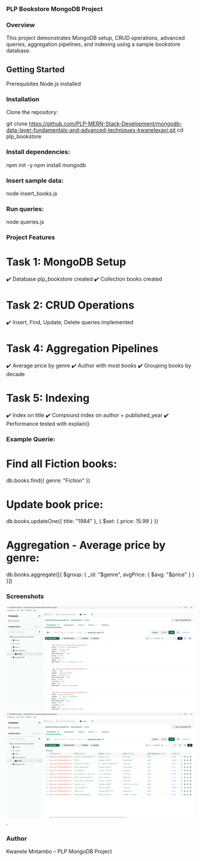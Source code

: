 ### PLP Bookstore MongoDB Project

### Overview
This project demonstrates MongoDB setup, CRUD operations, advanced queries, aggregation pipelines, and indexing using a sample bookstore database.

## Getting Started
Prerequisites
Node.js installed


### Installation
Clone the repository:

  git clone https://github.com/PLP-MERN-Stack-Development/mongodb-data-layer-fundamentals-and-advanced-techniques-kwanelexavi.git
  cd plp_bookstore


### Install dependencies:

  npm init -y
  npm install mongodb


### Insert sample data:

  node insert_books.js

### Run queries:

  node queries.js


### Project Features
# Task 1: MongoDB Setup
✔️ Database plp_bookstore created
✔️ Collection books created

# Task 2: CRUD Operations
✔️ Insert, Find, Update, Delete queries implemented

# Task 4: Aggregation Pipelines
✔️ Average price by genre
✔️ Author with most books
✔️ Grouping books by decade

# Task 5: Indexing
✔️ Index on title
✔️ Compound index on author + published_year
✔️ Performance tested with explain()

### Example Querie:
# Find all Fiction books:

  db.books.find({ genre: "Fiction" })

# Update book price:

  db.books.updateOne({ title: "1984" }, { $set: { price: 15.99 } })

# Aggregation - Average price by genre:

  db.books.aggregate([{ $group: { _id: "$genre", avgPrice: { $avg: "$price" } } }])

### Screenshots
![mangodb books](images/mangodb.png)
![Mango](./images/mangodb2.png).

### Author
Kwanele Mntambo – PLP MongoDB Project
